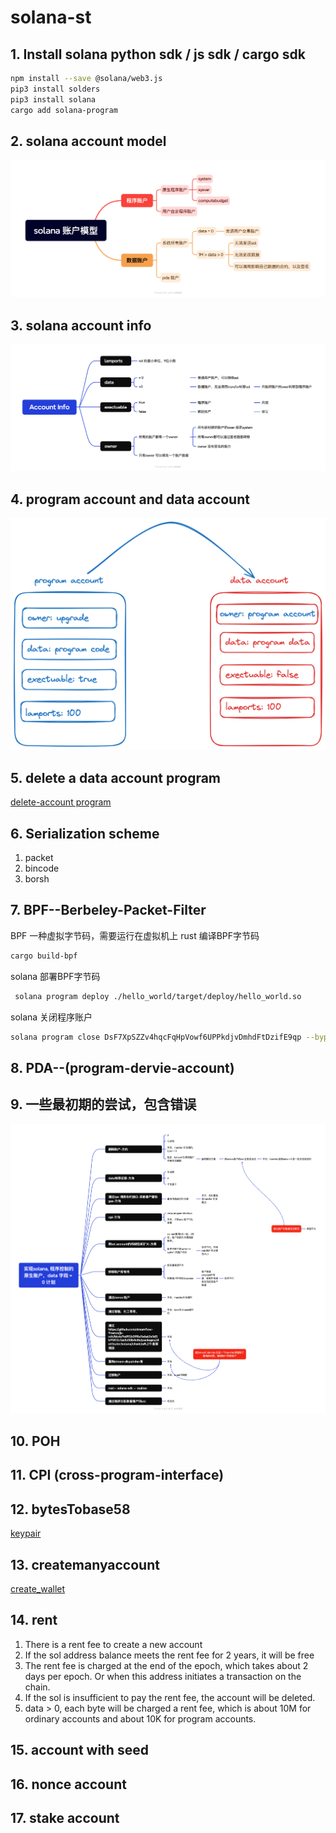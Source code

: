 # solana-st

## 1. Install solana python sdk / js sdk / cargo sdk
```bash
npm install --save @solana/web3.js
pip3 install solders
pip3 install solana
cargo add solana-program
```

## 2. solana account model
![Alt text](image.png)

## 3. solana account info 
![Alt text](image-1.png)

## 4. program account and data account 
![Alt text](image-2.png)

## 5. delete a data account program
[delete-account program](delete-account)

## 6. Serialization scheme
1. packet
2. bincode
3. borsh

## 7. BPF--Berbeley-Packet-Filter
BPF 一种虚拟字节码，需要运行在虚拟机上
rust 编译BPF字节码
```bash
cargo build-bpf
```

solana 部署BPF字节码
```bash
 solana program deploy ./hello_world/target/deploy/hello_world.so 
```
solana 关闭程序账户
```bash
solana program close DsF7XpSZZv4hqcFqHpVowf6UPPkdjvDmhdFtDzifE9qp --bypass-warning
```

## 8. PDA--(program-dervie-account)

## 9. 一些最初期的尝试，包含错误
![Alt text](image-3.png)

## 10. POH

## 11. CPI (cross-program-interface)

## 12. bytesTobase58
[keypair](bytesTobase58.py)

## 13. createmanyaccount
[create_wallet](create_wallet.py)

## 14. rent
1. There is a rent fee to create a new account
2. If the sol address balance meets the rent fee for 2 years, it will be free
3. The rent fee is charged at the end of the epoch, which takes about 2 days per epoch. Or when this address initiates a transaction on the chain.
4. If the sol is insufficient to pay the rent fee, the account will be deleted.
5. data > 0, each byte will be charged a rent fee, which is about 10M for ordinary accounts and about 10K for program accounts.

## 15. account with seed

## 16. nonce account

## 17. stake account





